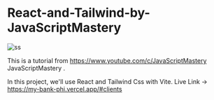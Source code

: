 # React-and-Tailwind-by-JavaScriptMastery

![ss](https://user-images.githubusercontent.com/84236263/193477037-b036a16e-b505-4e6f-a05d-c2597782e1b7.png)

This is a tutorial from 
https://www.youtube.com/c/JavaScriptMastery
JavaScriptMastery .

In this project, we'll use React and Tailwind Css with Vite.
Live Link -> https://my-bank-phi.vercel.app/#clients
